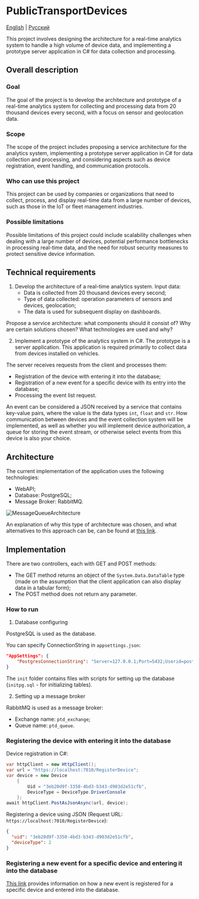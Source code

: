 # PublicTransportDevices

[English](README.md) | [Русский](README.ru.md)

This project involves designing the architecture for a real-time analytics system to handle a high volume of device data, and implementing a prototype server application in C# for data collection and processing.

## Overall description 

### Goal

The goal of the project is to develop the architecture and prototype of a real-time analytics system for collecting and processing data from 20 thousand devices every second, with a focus on sensor and geolocation data.

### Scope

The scope of the project includes proposing a service architecture for the analytics system, implementing a prototype server application in C# for data collection and processing, and considering aspects such as device registration, event handling, and communication protocols.

### Who can use this project

This project can be used by companies or organizations that need to collect, process, and display real-time data from a large number of devices, such as those in the IoT or fleet management industries.

### Possible limitations

Possible limitations of this project could include scalability challenges when dealing with a large number of devices, potential performance bottlenecks in processing real-time data, and the need for robust security measures to protect sensitive device information.

## Technical requirements

1. Develop the architecture of a real-time analytics system.
Input data:
     - Data is collected from 20 thousand devices every second;
     - Type of data collected: operation parameters of sensors and devices, geolocation;
     - The data is used for subsequent display on dashboards.

Propose a service architecture: what components should it consist of?
Why are certain solutions chosen?
What technologies are used and why?

2. Implement a prototype of the analytics system in C#.
The prototype is a server application.
This application is required primarily to collect data from devices installed on vehicles.

The server receives requests from the client and processes them:
- Registration of the device with entering it into the database;
- Registration of a new event for a specific device with its entry into the database;
- Processing the event list request.

An event can be considered a JSON received by a service that contains key-value pairs, where the value is the data types `int`, `float` and `str`.
How communication between devices and the event collection system will be implemented, as well as whether you will implement device authorization, a queue for storing the event stream, or otherwise select events from this device is also your choice.

## Architecture 

The current implementation of the application uses the following technologies:

- WebAPI;
- Database: PostgreSQL;
- Message Broker: RabbitMQ.

![MessageQueueArchitecture](docs/img/MessageQueueArchitecture.png)

An explanation of why this type of architecture was chosen, and what alternatives to this approach can be, can be found at [this link](docs/architecture.md).

## Implementation  

There are two controllers, each with GET and POST methods:
- The GET method returns an object of the `System.Data.DataTable` type (made on the assumption that the client application can also display data in a tabular form);
- The POST method does not return any parameter.

### How to run 

1. Database configuring

PostgreSQL is used as the database.

You can specify ConnectionString in `appsettings.json`:

```JSON
"AppSettings": {
    "PostgresConnectionString": "Server=127.0.0.1;Port=5432;Userid=postgres;Password=postgres;Database=postgres"
}
```

The `init` folder contains files with scripts for setting up the database (`initpg.sql` - for initializing tables).

2. Setting up a message broker

RabbitMQ is used as a message broker:

- Exchange name: `ptd_exchange`;
- Queue name: `ptd_queue`.

### Registering the device with entering it into the database

Device registration in C#:

```C#
var httpClient = new HttpClient(); 
var url = "https://localhost:7010/RegisterDevice"; 
var device = new Device 
    {
        Uid = "3eb20d9f-3350-4bd3-b343-d903d2e51cfb", 
        DeviceType = DeviceType.DriverConsole
    };
await httpClient.PostAsJsonAsync(url, device); 
```

Registering a device using JSON (Request URL: `https://localhost:7010/RegisterDevice`):

```JSON
{
  "uid": "3eb20d9f-3350-4bd3-b343-d903d2e51cfb",
  "deviceType": 2
}
```

### Registering a new event for a specific device and entering it into the database

[This link](docs/insertptdi.md) provides information on how a new event is registered for a specific device and entered into the database.
